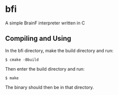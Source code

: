 # bfi
A simple BrainF interpreter written in C

## Compiling and Using
In the bfi directory, make the build directory and run:
```console
$ cmake -Bbuild
```
Then enter the build directory and run:
```console
$ make
```
The binary should then be in that directory.
